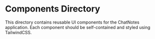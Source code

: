 # Components Directory

This directory contains reusable UI components for the ChatNotes application. Each component should be self-contained and styled using TailwindCSS. 